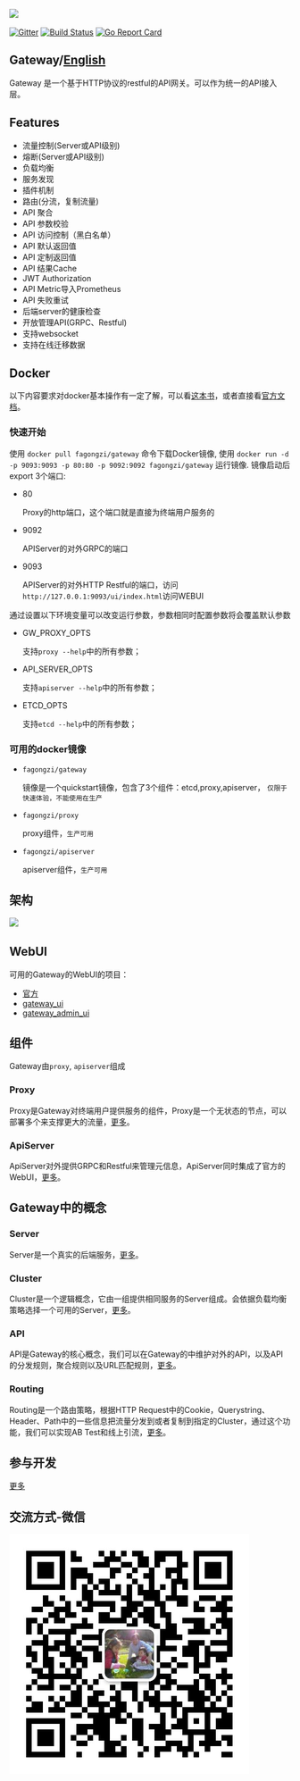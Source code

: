 <img src="./images/logo.png" height=80></img>

[![Gitter](https://badges.gitter.im/fagongzi/gateway.svg)](https://gitter.im/fagongzi/gateway?utm_source=badge&utm_medium=badge&utm_campaign=pr-badge)
[![Build Status](https://api.travis-ci.org/fagongzi/gateway.svg)](https://travis-ci.org/fagongzi/gateway)
[![Go Report Card](https://goreportcard.com/badge/github.com/fagongzi/gateway)](https://goreportcard.com/report/github.com/fagongzi/gateway)

Gateway/[English](./README.md)
-------
Gateway 是一个基于HTTP协议的restful的API网关。可以作为统一的API接入层。

## Features
* 流量控制(Server或API级别)
* 熔断(Server或API级别)
* 负载均衡
* 服务发现
* 插件机制
* 路由(分流，复制流量)
* API 聚合
* API 参数校验
* API 访问控制（黑白名单）
* API 默认返回值
* API 定制返回值
* API 结果Cache
* JWT Authorization
* API Metric导入Prometheus
* API 失败重试
* 后端server的健康检查
* 开放管理API(GRPC、Restful)
* 支持websocket
* 支持在线迁移数据

## Docker

以下内容要求对docker基本操作有一定了解，可以看[这本书][2]，或者直接看[官方文档][1]。

### 快速开始
使用 `docker pull fagongzi/gateway` 命令下载Docker镜像, 使用 `docker run -d -p 9093:9093 -p 80:80 -p 9092:9092 fagongzi/gateway` 运行镜像. 镜像启动后export 3个端口:

* 80

  Proxy的http端口，这个端口就是直接为终端用户服务的

* 9092

  APIServer的对外GRPC的端口

* 9093

  APIServer的对外HTTP Restful的端口，访问 `http://127.0.0.1:9093/ui/index.html`访问WEBUI

通过设置以下环境变量可以改变运行参数，参数相同时配置参数将会覆盖默认参数

- GW_PROXY_OPTS

   支持`proxy --help`中的所有参数；

- API_SERVER_OPTS

   支持`apiserver --help`中的所有参数；

- ETCD_OPTS

   支持`etcd --help`中的所有参数；

### 可用的docker镜像

* `fagongzi/gateway`

   镜像是一个quickstart镜像，包含了3个组件：etcd,proxy,apiserver， `仅限于快速体验，不能使用在生产`

* `fagongzi/proxy`

   proxy组件，`生产可用`

* `fagongzi/apiserver`

   apiserver组件，`生产可用`

## 架构
![](./images/arch.png)

## WebUI
可用的Gateway的WebUI的项目：
* [官方](https://github.com/fagongzi/gateway-ui-vue)
* [gateway_ui](https://github.com/archfish/gateway_ui)
* [gateway_admin_ui](https://github.com/wilehos/gateway_admin_ui)

## 组件
Gateway由`proxy`, `apiserver`组成

### Proxy
Proxy是Gateway对终端用户提供服务的组件，Proxy是一个无状态的节点，可以部署多个来支撑更大的流量，[更多](./docs/proxy.md)。

### ApiServer
ApiServer对外提供GRPC和Restful来管理元信息，ApiServer同时集成了官方的WebUI，[更多](./docs/apiserver.md)。

## Gateway中的概念
### Server
Server是一个真实的后端服务，[更多](./docs/server.md)。

### Cluster
Cluster是一个逻辑概念，它由一组提供相同服务的Server组成。会依据负载均衡策略选择一个可用的Server，[更多](./docs/cluster.md)。

### API
API是Gateway的核心概念，我们可以在Gateway的中维护对外的API，以及API的分发规则，聚合规则以及URL匹配规则，[更多](./docs/api.md)。

### Routing
Routing是一个路由策略，根据HTTP Request中的Cookie，Querystring、Header、Path中的一些信息把流量分发到或者复制到指定的Cluster，通过这个功能，我们可以实现AB Test和线上引流，[更多](./docs/routing.md)。

## 参与开发
[更多](./docs-cn/build.md)

## 交流方式-微信
![](./images/qr.jpg)

[1]: https://docs.docker.com/ "Docker Documentation"
[2]: https://github.com/yeasy/docker_practice "docker_practice"

